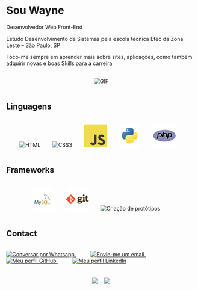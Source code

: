 # Sou  Wayne 

<div align=left>
  <p>Desenvolvedor Web Front-End </p>
  <p>Estudo Desenvolvimento de Sistemas pela escola técnica Etec da Zona Leste – São Paulo, SP </p>Foco-me sempre em aprender mais sobre sites, aplicações, como também adquirir novas e boas Skills para a carreira </p>
</div>
<br>

<div align=center>
    <img alt="GIF" src="https://github.com/abhisheknaiidu/abhisheknaiidu/blob/master/code.gif?raw=true" width="500" height="320" />
</div>
<br>

<h2>Linguagens</h2>
<br>

<div align=center>

  <img height="60" src="https://upload.wikimedia.org/wikipedia/commons/thumb/6/61/HTML5_logo_and_wordmark.svg/1200px-HTML5_logo_and_wordmark.svg.png" title="HTML">
  &nbsp;&nbsp;&nbsp;&nbsp;&nbsp;&nbsp;

  <img height="60" src="https://upload.wikimedia.org/wikipedia/commons/thumb/d/d5/CSS3_logo_and_wordmark.svg/1200px-CSS3_logo_and_wordmark.svg.png" title="CSS3">
  &nbsp;&nbsp;&nbsp;&nbsp;&nbsp;&nbsp;

  <img height="60" src="https://raw.githubusercontent.com/github/explore/80688e429a7d4ef2fca1e82350fe8e3517d3494d/topics/javascript/javascript.png" title="JavaScript">
  &nbsp;&nbsp;&nbsp;&nbsp;&nbsp;&nbsp;

  <img height="60" src="https://raw.githubusercontent.com/github/explore/80688e429a7d4ef2fca1e82350fe8e3517d3494d/topics/python/python.png" title="Python">
  &nbsp;&nbsp;&nbsp;&nbsp;&nbsp;&nbsp;

  <img height="60" src="https://raw.githubusercontent.com/github/explore/80688e429a7d4ef2fca1e82350fe8e3517d3494d/topics/php/php.png" title="php">
  &nbsp;&nbsp;&nbsp;&nbsp;

</div>
<br>

<h2>Frameworks</h2>
<br>

<div align=center>

  <img height="60" src="https://raw.githubusercontent.com/github/explore/80688e429a7d4ef2fca1e82350fe8e3517d3494d/topics/mysql/mysql.png" title="Banco de Dados My SQL">
  &nbsp;&nbsp;&nbsp;&nbsp;&nbsp;&nbsp;

  <img height="60" src="https://raw.githubusercontent.com/github/explore/80688e429a7d4ef2fca1e82350fe8e3517d3494d/topics/git/git.png" title="Versionamento com git">
  &nbsp;&nbsp;&nbsp;&nbsp;&nbsp;&nbsp;


  <img height="60" src="https://res-1.cloudinary.com/crunchbase-production/image/upload/c_lpad,h_256,w_256,f_auto,q_auto:eco/v1397183645/50bf4fee6f1194cbd5064a4342c4ab75.png" title="Criação de protótipos">
  &nbsp;&nbsp;&nbsp;&nbsp;&nbsp;&nbsp;

</div>
<br>

## Contact
<br>

<div align="left">
    <a href="https://api.whatsapp.com/send?phone=5511933986789&text=Prazer%2C%20meu%20nome%20%C3%A9%20Wayne%2C%20estudo%20desenvolvimento%20de%20sistemas%20na%20Etec%20ZL%20e%20sou%20Desenvolvedor%20Web.%20%20%20Vamos%20conversar%3F">
        <img  src="https://i.imgur.com/YyLyMPi.png" height="30em" title="Conversar por Whatsapp">
    </a>
    &nbsp;&nbsp;&nbsp;&nbsp;&nbsp;&nbsp;&nbsp;&nbsp;&nbsp;
     <a href="mailto:dev.waynerocha@gmail.com">
        <img src="https://i.imgur.com/tLI3d6L.png" height="30em" title="Envie-me um email">
    </a>
    &nbsp;&nbsp;&nbsp;&nbsp;&nbsp;&nbsp;&nbsp;&nbsp;&nbsp;
    <a href="https://github.com/WayneRocha/">
        <img  src="https://i.imgur.com/LpVinhs.png" height="30em" title="Meu perfil GitHub">
    </a>   
    &nbsp;&nbsp;&nbsp;&nbsp;&nbsp;&nbsp;&nbsp;&nbsp;&nbsp;
    <a href="https://www.linkedin.com/in/wayne-andr%C3%A9-421004204/">
        <img src="https://i.imgur.com/HlqBmV8.png" height="30em" title="Meu perfil LinkedIn">
    </a>
</div>
<br>
<br>

<div align=center>
  <img src="https://github-readme-stats.vercel.app/api?username=WayneRocha&theme=dark&show_icons=true" align=center height=200em>
  &nbsp;&nbsp;

  <img src="https://github-readme-stats.vercel.app/api/top-langs/?username=waynerocha&theme=dark" align=center height=200em>
</div>

